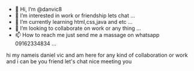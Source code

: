 - 👋 Hi, I’m @danvic8
- 👀 I’m interested in work or friendship lets chat ...
- 🌱 I’m currently learning html,css,java and etc ...
- 💞️ I’m looking to collaborate on work or any thing ...
- 📫 How to reach me just send me a massage on whatsapp 09162334834 ...

hi my nameis daniel vic
and am here for any kind of collaboration or work
and i can be you friend let's chat nice meeting you
